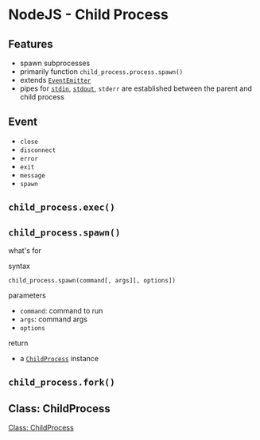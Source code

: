 # NodeJS - Child Process

## Features

- spawn subprocesses
- primarily function `child_process.process.spawn()`
- extends [`EventEmitter`](nodejs-class-eventemitter.md)
- pipes for [`stdin`](nodejs-class-childprocess.md#property-childprocess.stdin), [`stdout`](nodejs-class-childprocess.md#property-childprocess.stdout), `stderr` are established between the parent and child process

## Event

- `close`
- `disconnect`
- `error`
- `exit`
- `message`
- `spawn`

## `child_process.exec()`

## `child_process.spawn()`

what's for

syntax

`child_process.spawn(command[, args][, options])`

parameters

- `command`: command to run
- `args`: command args
- `options`

return

- a [`ChildProcess`]() instance


## `child_process.fork()`

## Class: ChildProcess

[Class: ChildProcess](nodejs-class-childprocess.md)




